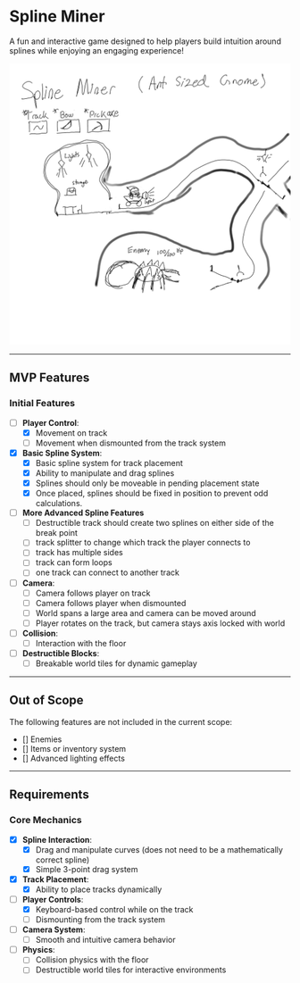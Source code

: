# Spline Miner
A fun and interactive game designed to help players build intuition around splines while enjoying an engaging experience!

![Spline Miner Concept Art](https://github.com/gaborchris/spline-miner/blob/main/spline-miner.png)

---

## MVP Features
### Initial Features
- [ ] **Player Control**:
  - [x] Movement on track
  - [ ] Movement when dismounted from the track system
- [x] **Basic Spline System**:
  - [x] Basic spline system for track placement
  - [x] Ability to manipulate and drag splines
  - [x] Splines should only be moveable in pending placement state
  - [x] Once placed, splines should be fixed in position to prevent odd calculations.
- [ ] **More Advanced Spline Features**
  - [ ] Destructible track should create two splines on either side of the break point
  - [ ] track splitter to change which track the player connects to
  - [ ] track has multiple sides 
  - [ ] track can form loops 
  - [ ] one track can connect to another track
- [ ] **Camera**:
  - [ ] Camera follows player on track
  - [ ] Camera follows player when dismounted
  - [ ] World spans a large area and camera can be moved around
  - [ ] Player rotates on the track, but camera stays axis locked with world
- [ ] **Collision**:
  - [ ] Interaction with the floor
- [ ] **Destructible Blocks**:
  - [ ] Breakable world tiles for dynamic gameplay

---

## Out of Scope
The following features are not included in the current scope:
- [] Enemies
- [] Items or inventory system
- [] Advanced lighting effects

---

## Requirements
### Core Mechanics
- [x] **Spline Interaction**:
  - [x] Drag and manipulate curves (does not need to be a mathematically correct spline)
  - [x] Simple 3-point drag system
- [x] **Track Placement**:
  - [x] Ability to place tracks dynamically
- [ ] **Player Controls**:
  - [x] Keyboard-based control while on the track
  - [ ] Dismounting from the track system
- [ ] **Camera System**:
  - [ ] Smooth and intuitive camera behavior
- [ ] **Physics**:
  - [ ] Collision physics with the floor
  - [ ] Destructible world tiles for interactive environments
